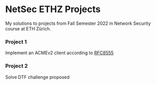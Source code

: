 # NetSec ETHZ Projects

My solutions to projects from Fall Semester 2022 in Network Security course at ETH Zürich. 

### Project 1
Implement an ACMEv2 client according to [RFC8555](https://www.rfc-editor.org/rfc/rfc8555.html)

### Project 2 
Solve DTF challenge proposed
